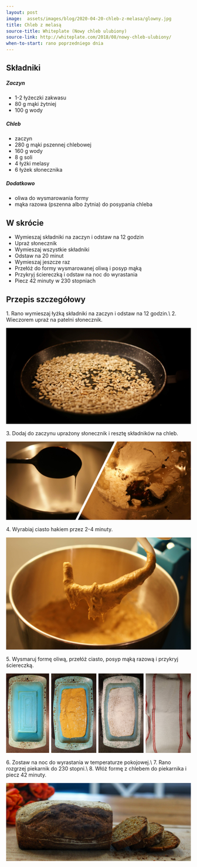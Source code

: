 ```yaml
---
layout: post
image:  assets/images/blog/2020-04-20-chleb-z-melasa/glowny.jpg
title: Chleb z melasą
source-title: Whiteplate (Nowy chleb ulubiony)
source-link: http://whiteplate.com/2018/08/nowy-chleb-ulubiony/
when-to-start: rano poprzedniego dnia
---
```


## Składniki

##### Zaczyn
* 1-2 łyżeczki zakwasu
* 80 g mąki żytniej
* 100 g wody

##### Chleb

* zaczyn
* 280 g mąki pszennej chlebowej
* 160 g wody
* 8 g soli
* 4 łyżki melasy
* 6 łyżek słonecznika

##### Dodatkowo

* oliwa do wysmarowania formy
* mąka razowa (pszenna albo żytnia) do posypania chleba

## W skrócie

* Wymieszaj składniki na zaczyn i odstaw na 12 godzin
* Upraż słonecznik
* Wymieszaj wszystkie składniki
* Odstaw na 20 minut
* Wymieszaj jeszcze raz
* Przełóż do formy wysmarowanej oliwą i posyp mąką
* Przykryj ściereczką i odstaw na noc do wyrastania
* Piecz 42 minuty w 230 stopniach

## Przepis szczegółowy

1\. Rano wymieszaj łyżką składniki na zaczyn i odstaw na 12 godzin.\\
2\. Wieczorem upraż na patelni słonecznik.

![Słonecznik](/assets/images/blog/2020-04-20-chleb-z-melasa/slonecznik.jpg)

3\. Dodaj do zaczynu uprażony słonecznik i resztę składników na chleb.

![Mieszanie](/assets/images/blog/2020-04-20-chleb-z-melasa/dodanie-melasy.jpg)

4\. Wyrabiaj ciasto hakiem przez 2-4 minuty.

![Mieszanie](/assets/images/blog/2020-04-20-chleb-z-melasa/mieszanie.jpg)

5\. Wysmaruj formę oliwą, przełóż ciasto, posyp mąką razową i przykryj ściereczką.

![Forma](/assets/images/blog/2020-04-20-chleb-z-melasa/forma.jpg)

6\. Zostaw na noc do wyrastania w temperaturze pokojowej.\\
7\. Rano rozgrzej piekarnik do 230 stopni.\\
8\. Włóż formę z chlebem do piekarnika i piecz 42 minuty.

![Gotowy chleb](/assets/images/blog/2020-04-20-chleb-z-melasa/zakonczenie.jpg)